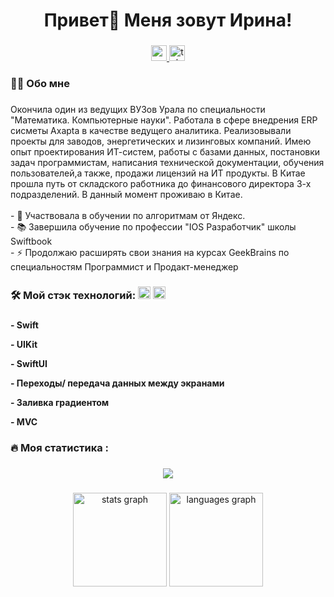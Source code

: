 ###

<h1 align="center">Привет👋 Меня зовут Ирина!</h1>

###


<div align="center">
  <a href="https://www.youtube.com/channel/UCTwpKR3CzdYUS61CJix6lLQ" target="_blank">
    <img src="https://img.shields.io/static/v1?message=Youtube&logo=youtube&label=&color=FF0000&logoColor=white&labelColor=&style=for-the-badge" height="25" alt="youtube logo"  />
  </a>
  <a href="https://t.me/murashek_do_murashek" target="_blank">
    <img src="https://img.shields.io/static/v1?message=Telegram&logo=telegram&label=&color=2CA5E0&logoColor=white&labelColor=&style=for-the-badge" height="25" alt="telegram logo"  />
  </a>
</div>

###


<h3 align="left">👩‍💻  Обо мне</h3>

###

<p align="left">Окончила один из ведущих ВУЗов Урала по специальности "Математика. Компьютерные науки". Работала в сфере внедрения ERP сисметы Axapta в качестве ведущего аналитика. Реализовывали проекты для заводов, энергетических и лизинговых компаний. Имею опыт проектирования ИТ-систем, работы с базами данных, постановки задач программистам, написания технической документации, обучения пользователей,а также, продажи лицензий на ИТ продукты. В Китае прошла путь от складского работника до финансового директора 3-х подразделений. В данный момент проживаю в Китае. <br><br>- 🔭 Участвовала в обучении по алгоритмам от Яндекс.<br>- 📚 Завершила обучение по профессии "IOS Разработчик" школы Swiftbook<br>- ⚡ Продолжаю расширять свои знания на курсах GeekBrains по специальностям Программист и Продакт-менеджер</p>

###

<h3 align="left">🛠 Мой стэк технологий:
  <img src="https://cdn.jsdelivr.net/gh/devicons/devicon/icons/swift/swift-original.svg" height="20" alt="swift logo"  />
  <img src="https://skillicons.dev/icons?i=py" height="20" alt="python logo"  />
</h3>

###

<h4>
<p align="left"> - Swift</p>
<p align="left"> - UIKit</p>
<p align="left"> - SwiftUI</p>
<p align="left"> - Переходы/ передача данных между экранами</p>
<p align="left"> - Заливка градиентом</p>
<p align="left"> - MVC</p>
</h4>

###

<h3 align="left">🔥   Моя статистика :</h3>

###

<div align="center">
  <img src="https://leetcard.jacoblin.cool/miomir84?ext=heatmap" />
</div>


###

<div align="center">
  <img src="https://github-readme-stats.vercel.app/api?username=irinamuravyova&hide_title=false&hide_rank=false&show_icons=true&include_all_commits=true&count_private=true&disable_animations=false&theme=dracula&locale=en&hide_border=false&order=1" height="150" alt="stats graph"  />
  <img src="https://github-readme-stats.vercel.app/api/top-langs?username=irinamuravyova&locale=en&hide_title=false&layout=compact&card_width=320&langs_count=5&theme=dracula&hide_border=false&order=2" height="150" alt="languages graph"  />
</div>

###
